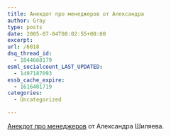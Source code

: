 ```yaml
---
title: Анекдот про менеджеров от Александра
author: Gray
type: posts
date: 2005-07-04T08:02:55+00:00
excerpt:
url: /6018
dsq_thread_id:
  - 1844668179
esml_socialcount_LAST_UPDATED:
  - 1497187093
essb_cache_expire:
  - 1616401719
categories:
  - Uncategorized

---
```








<a href="http://alex.shilyaev.com/archives/2005/07/01/anekdot-pro-menedzherov/" target="_blank">Анекдот про менеджеров</a> от Александра Шиляева.
